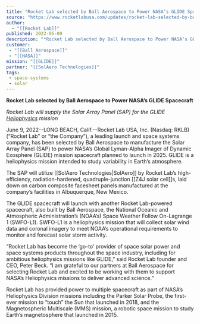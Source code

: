 ```yaml
---
title: "Rocket Lab selected by Ball Aerospace to Power NASA’s GLIDE Spacecraft "
source: "https://www.rocketlabusa.com/updates/rocket-lab-selected-by-ball-aerospace-to-power-nasas-glide-spacecraft-2/"
author:
  - "[[Rocket Lab]]"
published: 2022-06-09
description: "*Rocket Lab selected by Ball Aerospace to Power NASA’s GLIDE Spacecraft*"
customer: 
 - "[[Ball Aerospace]]"
 - "[[NASA]]"
mission: "[[GLIDE]]"
partner: "[[SolAero Technologies]]"
tags:
 - space-systems
 - solar
---
```

**Rocket Lab selected by Ball Aerospace to Power NASA’s GLIDE Spacecraft**

*Rocket Lab will supply the Solar Array Panel (SAP) for the GLIDE [Heliophysics](https://science.gsfc.nasa.gov/670/aboutheliophysics.html) mission*

June 9, 2022--LONG BEACH, Calif.\--Rocket Lab USA, Inc. (Nasdaq: RKLB) (“Rocket Lab” or “the Company”), a leading launch and space systems company, has been selected by Ball Aerospace to manufacture the Solar Array Panel (SAP) to power NASA’s Global Lyman-Alpha Imager of Dynamic Exosphere (GLIDE) mission spacecraft planned to launch in 2025. GLIDE is a heliophysics mission intended to study variability in Earth’s atmosphere.

The SAP will utilize [[SolAero Technologies|SolAero]] by Rocket Lab’s high-efficiency, radiation-hardened, quadruple-junction [[Z4J solar cell]]s, laid down on carbon composite facesheet panels manufactured at the company’s facilities in Albuquerque, New Mexico.

The GLIDE spacecraft will launch with another Rocket Lab-powered spacecraft, also built by Ball Aerospace, the National Oceanic and Atmospheric Administration’s (NOAA’s) Space Weather Follow On-Lagrange 1 (SWFO-L1). SWFO-L1 is a heliophysics mission that will collect solar wind data and coronal imagery to meet NOAA’s operational requirements to monitor and forecast solar storm activity.

“Rocket Lab has become the ‘go-to’ provider of space solar power and space systems products throughout the space industry, including for ambitious heliophysics missions like GLIDE,” said Rocket Lab founder and CEO, Peter Beck. “I am grateful to our partners at Ball Aerospace for selecting Rocket Lab and excited to be working with them to support NASA’s Heliophysics missions to deliver advanced science.”

Rocket Lab has provided power to multiple spacecraft as part of NASA’s Heliophysics Division missions including the Parker Solar Probe, the first-ever mission to “touch” the Sun that launched in 2018, and the Magnetospheric Multiscale (MMS) mission, a robotic space mission to study Earth’s magnetosphere that launched in 2015.

